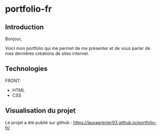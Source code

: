﻿# portfolio-fr

## Introduction

Bonjour,

Voici mon portfolio qui me permet de me présenter et de vous parler de mes dernières créations de sites internet.

## Technologies

FRONT:

- HTML
- CSS

## Visualisation du projet
Le projet a été publié sur github : https://lauragrenier93.github.io/portfolio-fr/

